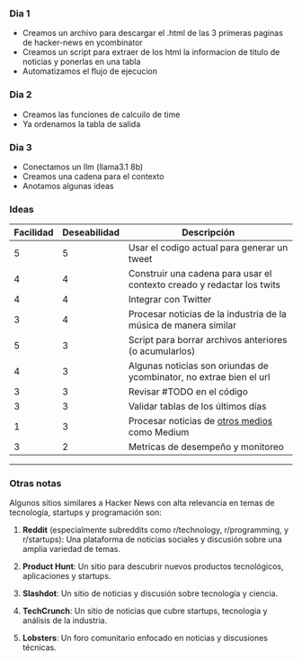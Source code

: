 ### Dia 1
- Creamos un archivo para descargar el .html de las 3 primeras paginas de hacker-news en ycombinator
- Creamos un script para extraer de los html la informacion de titulo de noticias y ponerlas en una tabla
- Automatizamos el flujo de ejecucion

### Dia 2
- Creamos las funciones de calcuilo de time
- Ya ordenamos la tabla de salida

### Dia 3
- Conectamos un llm (llama3.1 8b)
- Creamos una cadena para el contexto
- Anotamos algunas ideas

### Ideas
| Facilidad | Deseabilidad | Descripción                                                                 |
|-----------|--------------|-----------------------------------------------------------------------------|
| 5         | 5            | Usar el codigo actual para generar un tweet                                  |
| 4         | 4            | Construir una cadena para usar el contexto creado y redactar los twits       |
| 4         | 4            | Integrar con Twitter                                                        |
| 3         | 4            | Procesar noticias de la industria de la música de manera similar             |
| 5         | 3            | Script para borrar archivos anteriores (o acumularlos)                       |
| 4         | 3            | Algunas noticias son oriundas de ycombinator, no extrae bien el url          |
| 3         | 3            | Revisar #TODO en el código                                                  |
| 3         | 3            | Validar tablas de los últimos días                                          |
| 1         | 3            | Procesar noticias de [otros medios](https://chatgpt.com/share/eeb0bb2a-bb70-49a6-ad01-ce6b67ff9eb7) como Medium |
| 3         | 2            | Metricas de desempeño y monitoreo                                          |

---


### Otras notas
Algunos sitios similares a Hacker News con alta relevancia en temas de tecnología, startups y programación son:

1. **Reddit** (especialmente subreddits como r/technology, r/programming, y r/startups): Una plataforma de noticias sociales y discusión sobre una amplia variedad de temas.

2. **Product Hunt**: Un sitio para descubrir nuevos productos tecnológicos, aplicaciones y startups.

3. **Slashdot**: Un sitio de noticias y discusión sobre tecnología y ciencia.

4. **TechCrunch**: Un sitio de noticias que cubre startups, tecnología y análisis de la industria.

5. **Lobsters**: Un foro comunitario enfocado en noticias y discusiones técnicas.